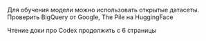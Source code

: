 Для обучения модели можно использовать открытые датасеты.
Проверить BigQuery от Google, The Pile на HuggingFace

Чтение доки про Codex продолжить с 6 страницы

